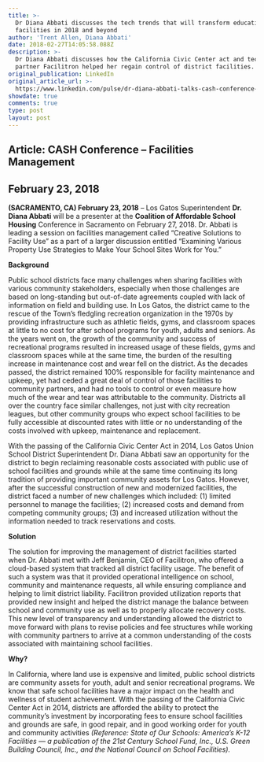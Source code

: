 ```yaml
---
title: >-
  Dr Diana Abbati discusses the tech trends that will transform education
  facilities in 2018 and beyond
author: 'Trent Allen, Diana Abbati'
date: 2018-02-27T14:05:58.088Z
description: >-
  Dr Diana Abbati discusses how the California Civic Center act and technology
  partner Facilitron helped her regain control of district facilities.
original_publication: LinkedIn
original_article_url: >-
  https://www.linkedin.com/pulse/dr-diana-abbati-talks-cash-conference-tech-trends-transform-allen/?published=t
showdate: true
comments: true
type: post
layout: post
---
```

## Article: CASH Conference – Facilities Management

## February 23, 2018



**(SACRAMENTO, CA) February 23, 2018** – Los Gatos Superintendent **Dr. Diana Abbati** will be a presenter at the **Coalition of Affordable School Housing** Conference in Sacramento on February 27, 2018. Dr. Abbati is leading a session on facilities management called “Creative Solutions to Facility Use” as a part of a larger discussion entitled “Examining Various Property Use Strategies to Make Your School Sites Work for You.”



**Background**

Public school districts face many challenges when sharing facilities with various community stakeholders, especially when those challenges are based on long-standing but out-of-date agreements coupled with lack of information on field and building use. In Los Gatos, the district came to the rescue of the Town’s fledgling recreation organization in the 1970s by providing infrastructure such as athletic fields, gyms, and classroom spaces at little to no cost for after school programs for youth, adults and seniors. As the years went on, the growth of the community and success of recreational programs resulted in increased usage of these fields, gyms and classroom spaces while at the same time, the burden of the resulting increase in maintenance cost and wear fell on the district. As the decades passed, the district remained 100% responsible for facility maintenance and upkeep, yet had ceded a great deal of control of those facilities to community partners, and had no tools to control or even measure how much of the wear and tear was attributable to the community. Districts all over the country face similar challenges, not just with city recreation leagues, but other community groups who expect school facilities to be fully accessible at discounted rates with little or no understanding of the costs involved with upkeep, maintenance and replacement. 



With the passing of the California Civic Center Act in 2014, Los Gatos Union School District Superintendent Dr. Diana Abbati saw an opportunity for the district to begin reclaiming reasonable costs associated with public use of school facilities and grounds while at the same time continuing its long tradition of providing important community assets for Los Gatos. However, after the successful construction of new and modernized facilities, the district faced a number of new challenges which included: (1) limited personnel to manage the facilities; (2) increased costs and demand from competing community groups; (3) and increased utilization without the information needed to track reservations and costs.



**Solution**

The solution for improving the management of district facilities started when Dr. Abbati met with Jeff Benjamin, CEO of Facilitron, who offered a cloud-based system that tracked all district facility usage. The benefit of such a system was that it provided operational intelligence on school, community and maintenance requests, all while ensuring compliance and helping to limit district liability. Facilitron provided utilization reports that provided new insight and helped the district manage the balance between school and community use as well as to properly allocate recovery costs. This new level of transparency and understanding allowed the district to move forward with plans to revise policies and fee structures while working with community partners to arrive at a common understanding of the costs associated with maintaining school facilities.



**Why?**

In California, where land use is expensive and limited, public school districts are community assets for youth, adult and senior recreational programs. We know that safe school facilities have a major impact on the health and wellness of student achievement. With the passing of the California Civic Center Act in 2014, districts are afforded the ability to protect the community’s investment by incorporating fees to ensure school facilities and grounds are safe, in good repair, and in good working order for youth and community activities _(Reference: State of Our Schools: America’s K-12 Facilities — a publication of the 21st Century School Fund, Inc., U.S. Green Building Council, Inc., and the National Council on School Facilities)._
